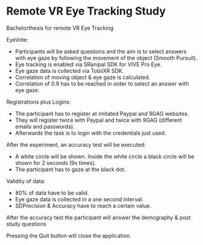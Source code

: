 # Remote VR Eye Tracking Study

Bachelorthesis for remote VR Eye Tracking

EyeVote:
- Participants will be asked questions and the aim is to select answers with eye gaze by following the movement of the object (Smooth Pursuit).
- Eye tracking is enabled via SRanipal SDK for VIVE Pro Eye.
- Eye gaze data is collected via TobiiXR SDK.
- Correlation of moving object & eye gaze is calculated.
- Correlation of 0.9 has to be reached in order to select an answer with eye gaze.

Registrations plus Logins:
- The participant has to register at imitated Paypal and 9GAG websites.
- They will register twice with Paypal and twice with 9GAG (different emails and passwords).
- Afterwards the task is to login with the credentials just used.

After the experiment, an accuracy test will be executed:
- A white circle will be shown. Inside the white circle a black circle will be shown for 2 seconds (9x times).
- The participant has to gaze at the black dot.

Validity of data:
- 80% of data have to be valid.
- Eye gaze data is collected in a one second interval.
- SDPrecision & Accuracy have to reach a certain value.

After the accuracy test the participant will answer the demography & post study questions

Pressing the Quit button will close the application.
